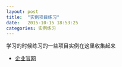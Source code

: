 ```yaml
---
layout: post
title:  "实例项目练习"
date:   2015-10-15 18:53:25
categories: 实例练习
---
```


学习的时候练习的一些项目实例在这里收集起来

- [企业官网](../example/企业官网/html/lianxi.html)
